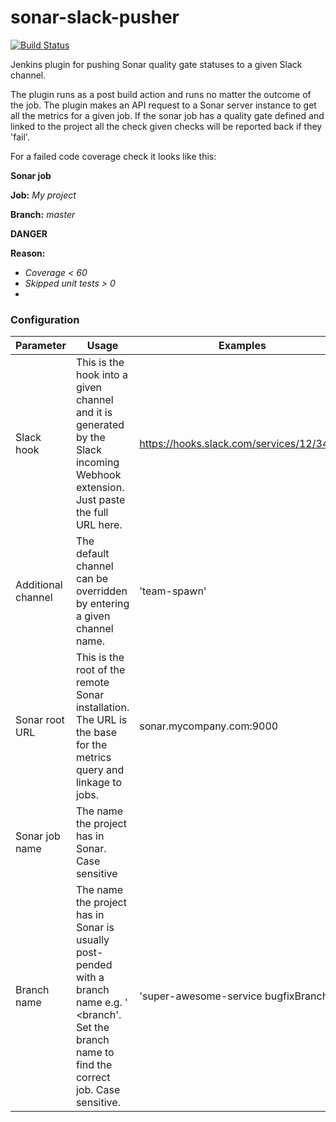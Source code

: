 # sonar-slack-pusher

[![Build Status](https://travis-ci.org/andnyb/sonar-slack-pusher.svg)](https://travis-ci.org/andnyb/sonar-slack-pusher)

Jenkins plugin for pushing Sonar quality gate statuses to a given Slack channel.

The plugin runs as a post build action and runs no matter the outcome of the job. The plugin makes an API request to
a Sonar server instance to get all the metrics for a given job. If the sonar job has a quality gate defined and
linked to the project all the check given checks will be reported back if they 'fail'.

For a failed code coverage check it looks like this:

**Sonar job**

**Job:** _My project_

**Branch:** _master_

**DANGER**

**Reason:**
- _Coverage < 60_
- _Skipped unit tests > 0_
- _<another failed gate>_

### Configuration

Parameter | Usage | Examples
--------------- | -------------------------- | --------
Slack hook|This is the hook into a given channel and it is generated by the Slack incoming Webhook extension. Just paste the full URL here.|https://hooks.slack.com/services/12/34/56
Additional channel|The default channel can be overridden by entering a given channel name.|'team-spawn'
Sonar root URL|This is the root of the remote Sonar installation. The URL is the base for the metrics query and linkage to jobs.|sonar.mycompany.com:9000
Sonar job name|The name the project has in Sonar. Case sensitive||'super-awesome-service'
Branch name|The name the project has in Sonar is usually post-pended with a branch name e.g. '<job name> <branch'. Set the branch name to find the correct job. Case sensitive.|'super-awesome-service bugfixBranch'

